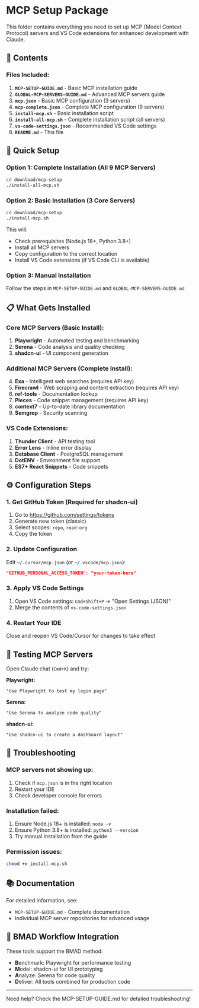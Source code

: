 # MCP Setup Package

This folder contains everything you need to set up MCP (Model Context Protocol) servers and VS Code extensions for enhanced development with Claude.

## 📁 Contents

### Files Included:
1. **`MCP-SETUP-GUIDE.md`** - Basic MCP installation guide
2. **`GLOBAL-MCP-SERVERS-GUIDE.md`** - Advanced MCP servers guide
3. **`mcp.json`** - Basic MCP configuration (3 servers)
4. **`mcp-complete.json`** - Complete MCP configuration (9 servers)
5. **`install-mcp.sh`** - Basic installation script
6. **`install-all-mcp.sh`** - Complete installation script (all servers)
7. **`vs-code-settings.json`** - Recommended VS Code settings
8. **`README.md`** - This file

## 🚀 Quick Setup

### Option 1: Complete Installation (All 9 MCP Servers)
```bash
cd download/mcp-setup
./install-all-mcp.sh
```

### Option 2: Basic Installation (3 Core Servers)
```bash
cd download/mcp-setup
./install-mcp.sh
```

This will:
- Check prerequisites (Node.js 18+, Python 3.8+)
- Install all MCP servers
- Copy configuration to the correct location
- Install VS Code extensions (if VS Code CLI is available)

### Option 3: Manual Installation
Follow the steps in `MCP-SETUP-GUIDE.md` and `GLOBAL-MCP-SERVERS-GUIDE.md`

## 📋 What Gets Installed

### Core MCP Servers (Basic Install):
1. **Playwright** - Automated testing and benchmarking
2. **Serena** - Code analysis and quality checking
3. **shadcn-ui** - UI component generation

### Additional MCP Servers (Complete Install):
4. **Exa** - Intelligent web searches (requires API key)
5. **Firecrawl** - Web scraping and content extraction (requires API key)
6. **ref-tools** - Documentation lookup
7. **Pieces** - Code snippet management (requires API key)
8. **context7** - Up-to-date library documentation
9. **Semgrep** - Security scanning

### VS Code Extensions:
1. **Thunder Client** - API testing tool
2. **Error Lens** - Inline error display
3. **Database Client** - PostgreSQL management
4. **DotENV** - Environment file support
5. **ES7+ React Snippets** - Code snippets

## ⚙️ Configuration Steps

### 1. Get GitHub Token (Required for shadcn-ui)
1. Go to https://github.com/settings/tokens
2. Generate new token (classic)
3. Select scopes: `repo`, `read:org`
4. Copy the token

### 2. Update Configuration
Edit `~/.cursor/mcp.json` (or `~/.vscode/mcp.json`):
```json
"GITHUB_PERSONAL_ACCESS_TOKEN": "your-token-here"
```

### 3. Apply VS Code Settings
1. Open VS Code settings: `Cmd+Shift+P` → "Open Settings (JSON)"
2. Merge the contents of `vs-code-settings.json`

### 4. Restart Your IDE
Close and reopen VS Code/Cursor for changes to take effect

## 🧪 Testing MCP Servers

Open Claude chat (`Cmd+K`) and try:

**Playwright:**
```
"Use Playwright to test my login page"
```

**Serena:**
```
"Use Serena to analyze code quality"
```

**shadcn-ui:**
```
"Use shadcn-ui to create a dashboard layout"
```

## 🔧 Troubleshooting

### MCP servers not showing up:
1. Check if `mcp.json` is in the right location
2. Restart your IDE
3. Check developer console for errors

### Installation failed:
1. Ensure Node.js 18+ is installed: `node -v`
2. Ensure Python 3.8+ is installed: `python3 --version`
3. Try manual installation from the guide

### Permission issues:
```bash
chmod +x install-mcp.sh
```

## 📚 Documentation

For detailed information, see:
- `MCP-SETUP-GUIDE.md` - Complete documentation
- Individual MCP server repositories for advanced usage

## 🎯 BMAD Workflow Integration

These tools support the BMAD method:
- **B**enchmark: Playwright for performance testing
- **M**odel: shadcn-ui for UI prototyping
- **A**nalyze: Serena for code quality
- **D**eliver: All tools combined for production code

---

Need help? Check the MCP-SETUP-GUIDE.md for detailed troubleshooting!